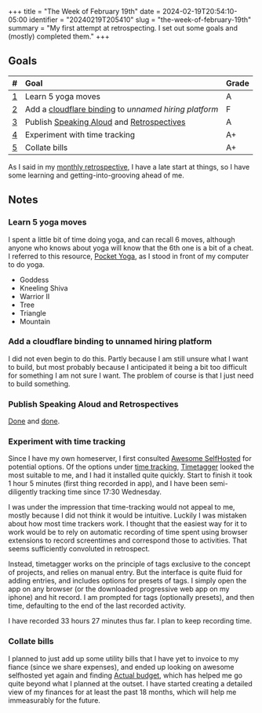 +++
title =       "The Week of February 19th"
date =        2024-02-19T20:54:10-05:00
identifier =  "20240219T205410"
slug =        "the-week-of-february-19th"
summary = "My first attempt at retrospecting. I set out some goals and (mostly) completed them."
+++

## Goals
| #                                                         | Goal                                                                                                                                                                                      | Grade |
|:----------------------------------------------------------|:------------------------------------------------------------------------------------------------------------------------------------------------------------------------------------------|:------|
| [1](#learn-5-yoga-moves)                                  | Learn 5 yoga moves                                                                                                                                                                        | A     |
| [2](#add-a-cloudflare-binding-to-unnamed-hiring-platform) | Add a [cloudflare binding](https://developers.cloudflare.com/pages/framework-guides/deploy-a-remix-site/#create-and-add-a-binding-to-your-remix-application) to *unnamed hiring platform* | F     |
| [3](#publish-speaking-aloud-and-retrospectives)           | Publish [Speaking Aloud](/blog/speaking-aloud) and [Retrospectives](/retrospectives)                                                                                                      | A     |
| [4](#experiment-with-time-tracking)                       | Experiment with time tracking                                                                                                                                                             | A+    |
| [5](#collate-bills)                                       | Collate bills                                                                                                                                                                             | A+    |

As I said in my [monthly retrospective](/retrospectives/february-2024), I have a late start at things, so I have some learning and getting-into-grooving ahead of me.

## Notes
### Learn 5 yoga moves
I spent a little bit of time doing yoga, and can recall 6 moves, although anyone who knows about yoga will know that the 6th one is a bit of a cheat. I referred to this resource, [Pocket Yoga](https://www.pocketyoga.com/pose/), as I stood in front of my computer to do yoga.
 - Goddess
 - Kneeling Shiva
 - Warrior II
 - Tree
 - Triangle
 - Mountain

### Add a cloudflare binding to unnamed hiring platform
I did not even begin to do this. Partly because I am still unsure what I want to build, but most probably because I anticipated it being a bit too difficult for something I am not sure I want. The problem of course is that I just need to build something.

### Publish Speaking Aloud and Retrospectives
[Done](/blog/speaking-aloud) and [done](/retrospectives).

### Experiment with time tracking
Since I have my own homeserver, I first consulted [Awesome SelfHosted](https://github.com/awesome-selfhosted/awesome-selfhosted) for potential options. Of the options under [time tracking](https://github.com/awesome-selfhosted/awesome-selfhosted?tab=readme-ov-file#time-tracking), [Timetagger](https://timetagger.app/) looked the most suitable to me, and I had it installed quite quickly. Start to finish it took 1 hour 5 minutes (first thing recorded in app), and I have been semi-diligently tracking time since 17:30 Wednesday.

I was under the impression that time-tracking would not appeal to me, mostly because I did not think it would be intuitive. Luckily I was mistaken about how most time trackers work. I thought that the easiest way for it to work would be to rely on automatic recording of time spent using browser extensions to record screentimes and correspond those to activities. That seems sufficiently convoluted in retrospect.

Instead, timetagger works on the principle of tags exclusive to the concept of projects, and relies on manual entry. But the interface is quite fluid for adding entries, and includes options for presets of tags. I simply open the app on any browser (or the downloaded progressive web app on my iphone) and hit record. I am prompted for tags (optionally presets), and then time, defaulting to the end of the last recorded activity.

I have recorded 33 hours 27 minutes thus far. I plan to keep recording time.

### Collate bills
I planned to just add up some utility bills that I have yet to invoice to my fiance (since we share expenses), and ended up looking on awesome selfhosted yet again and finding [Actual budget](https://actualbudget.com/), which has helped me go quite beyond what I planned at the outset. I have started creating a detailed view of my finances for at least the past 18 months, which will help me immeasurably for the future.
